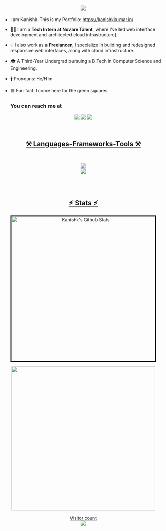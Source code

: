 <h1 align="center">
  <a href="#">
     <img src="https://readme-typing-svg.herokuapp.com/?font=Righteous&size=35&center=true&vCenter=true&width=500&height=70&duration=4000&lines=Hey+There!+👋;+I'm+Kanishk!;" />
  </a>
</h1>

- I am Kanishk. This is my Portfolio: https://kanishkkumar.in/
- 🧑‍🎓 I am a **Tech Intern at Novare Talent**, where I've led web interface development and architected cloud infrastructure].
- 💡 I also work as a **Freelancer**, I specialize in building and redesigned responsive web interfaces, along with cloud infrastructure.
- 🎓 A Third-Year Undergrad pursuing a B.Tech in Computer Science and Engineering.
- 🚹 Pronouns: He/Him
- 🟩 Fun fact: I come here for the green squares.

  ### You can reach me at 
<p align="center">
<a href="https://www.linkedin.com/in/kanishk-kumar-95349127b/">
<img src="https://skillicons.dev/icons?i=linkedin" />
<a href="https://www.instagram.com/kanishk_1604/">
<img src="https://skillicons.dev/icons?i=instagram" />
<a href="kanishkkumar127@gmail.com">
<img src="https://skillicons.dev/icons?i=gmail" />
</p>
<br>
<h2 align="center">⚒ Languages-Frameworks-Tools ⚒</h2><br>
<p align="center">
  <img src="https://skillicons.dev/icons?i=cpp,html,css,js,vscode&perline=5" /><br>
  <img src="https://skillicons.dev/icons?i=eclipse,arduino,git,github,windows,kali&perline=6" /><br>
</p><br><br>
<h2 align="center">⚡ Stats ⚡</h2>

<p align='center'><img width="450px" style="border-style:solid" src="https://github-readme-streak-stats.herokuapp.com/?user=Kanishk2Kumar&theme=radical" alt="Kanishk's Github Stats" />
  </p> 
   <p align='center'>
  <img width="450px" src="https://github-readme-stats.vercel.app/api?username=Kanishk2Kumar&count_private=true&theme=radical"/>
</p>
  

<p align="center"> 
  Visitor count<br>
  <img src="https://profile-counter.glitch.me/Kanishk2Kumar/count.svg" />
</p>
 <div align="center">
